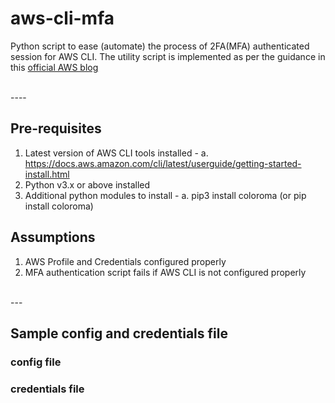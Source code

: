 # aws-cli-mfa
Python script to ease (automate) the process of 2FA(MFA) authenticated session for AWS CLI. The utility script is implemented as per the guidance in this [official AWS blog](https://aws.amazon.com/premiumsupport/knowledge-center/authenticate-mfa-cli)

<br>
----

## Pre-requisites
  1. Latest version of AWS CLI tools installed
    - a. https://docs.aws.amazon.com/cli/latest/userguide/getting-started-install.html
  2. Python v3.x or above installed
  3. Additional python modules to install
    - a. pip3 install coloroma (or pip install coloroma)

## Assumptions
  1. AWS Profile and Credentials configured properly
  2. MFA authentication script fails if AWS CLI is not configured properly


<br>
---

## Sample config and credentials file
### config file
### credentials file

&nbsp;
----